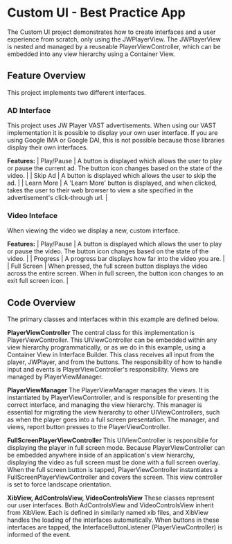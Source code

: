 #  Custom UI - Best Practice App
The Custom UI project demonstrates how to create interfaces and a user experience from scratch, only using the JWPlayerView. The JWPlayerView is nested and managed by a reuseable PlayerViewController, which can be embedded into any view hierarchy using a Container View.

## Feature Overview
This project implements two different interfaces.

### AD Interface
This project uses JW Player VAST advertisements. When using our VAST implementation it is possible to display your own user interface. If you are using Google IMA or Google DAI, this is not possible because those libraries display their own interfaces.

**Features:**
| Play/Pause | A button is displayed which allows the user to play or pause the current ad. The button icon changes based on the state of the video. |
| Skip Ad | A button is displayed which allows the user to skip the ad. |
| Learn More | A 'Learn More' button is displayed, and when clicked, takes the user to their web browser to view a site specified in the  advertisement's click-through url. |

### Video Inteface
When viewing the video we display a new, custom interface.

**Features:**
| Play/Pause | A button is displayed which allows the user to play or pause the video. The button icon changes based on the state of the video. |
| Progress | A progress bar displays how far into the video you are. |
| Full Screen | When pressed, the full screen button displays the video across the entire screen. When in full screen, the button icon changes to an exit full screen icon. |

## Code Overview
The primary classes and interfaces within this example are defined below.

**PlayerViewController**
The central class for this implementation is PlayerViewController. This UIViewController can be embedded within any view hierarchy programmatically, or as we do in this example, using a Container View in Interface Builder. This class receives all input from the player, JWPlayer, and from the buttons. The responsibility of how to handle input and events is PlayerViewController's responsibility. Views are managed by PlayerViewManager.

**PlayerViewManager**
The PlayerViewManager manages the views. It is instantiated by PlayerViewController, and is responsible for presenting the correct interface, and managing the view hierarchy. This manager is essential for migrating the view hierarchy to other UIViewControllers, such as when the player goes into a full screen presentation. The manager, and views, report button presses to the PlayerViewController.

**FullScreenPlayerViewController**
This UIViewController is responsibile for displaying the player in full screen mode. Because PlayerViewController can be embedded anywhere inside of an application's view hierarchy, displaying the video as full screen must be done with a full screen overlay. When the full screen button is tapped, PlayerViewController instantiates a FullScreenPlayerViewController and covers the screen. This view controller is set to force landscape orientation.

**XibView, AdControlsView, VideoControlsView**
These classes represent our user interfaces. Both AdControlsView and VideoControlsView inherit from XibView. Each is defined in similarly named xib files, and XibView handles the loading of the interfaces automatically. When buttons in these interfaces are tapped, the InterfaceButtonListener (PlayerViewController) is informed of the event.
